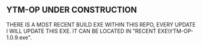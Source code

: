 <h2>YTM-OP UNDER CONSTRUCTION</h2>
THERE IS A MOST RECENT BUILD EXE WITHIN THIS REPO, EVERY UPDATE I WILL UPDATE THIS EXE. IT CAN BE LOCATED IN "RECENT EXE\YTM-OP-1.0.9.exe".

